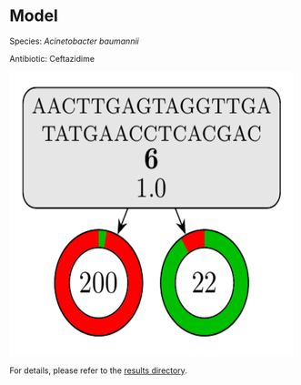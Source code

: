
# Model

Species: *Acinetobacter baumannii*

Antibiotic: Ceftazidime

<img src="./model.png" width=500 height=500 />

For details, please refer to the [results directory](../../../../../results/cart_b/acinetobacter%20baumannii/ceftazidime/repeat_2/).

